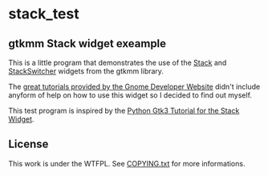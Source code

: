 stack_test
==========

gtkmm Stack widget exeample
---------------------------

This is a little program that demonstrates the use of the [Stack](https://developer.gnome.org/gtkmm/unstable/classGtk_1_1Stack.html) and [StackSwitcher](https://developer.gnome.org/gtkmm/unstable/classGtk_1_1StackSwitcher.html) widgets from the gtkmm library.  

The [great tutorials provided by the Gnome Developer Website](http://developer.gnome.org/gtkmm-tutorial/unstable/index.html) didn't include anyform of help on how to use this widget so I decided to find out myself.   

This test program is inspired by the [Python Gtk3 Tutorial for the Stack Widget](http://python-gtk-3-tutorial.readthedocs.org/en/latest/layout.html#id4).  

License
-------

This work is under the WTFPL. See [COPYING.txt](./COPYING.txt) for more informations.  
